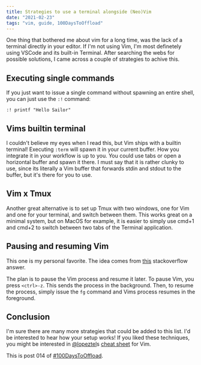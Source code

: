 ```yaml
---
title: Strategies to use a terminal alongside (Neo)Vim
date: "2021-02-23"
tags: "vim, guide, 100DaysToOffload"
---
```


One thing that bothered me about vim for a long time, was the lack of a terminal
directly in your editor. If I'm not using Vim, I'm most definetely using VSCode
and its built-in Terminal. After searching the webs for possible solutions, I
came across a couple of strategies to achive this.

## Executing single commands

If you just want to issue a single command without spawning an entire shell,
you can just use the `:!` command:

```
:! printf "Hello Sailor"
```

## Vims builtin terminal

I couldn't believe my eyes when I read this, but Vim ships with a builtin
terminal! Executing `:term` will spawn it in your current buffer. How you
integrate it in your workflow is up to you. You could use tabs or open a
horizontal buffer and spawn it there. I must say that it is rather clunky to
use, since its literally a Vim buffer that forwards stdin and stdout to the
buffer, but it's there for you to use.

## Vim x Tmux

Another great alternative is to set up Tmux with two windows, one for Vim and
one for your terminal, and switch between them. This works great on a minimal
system, but on MacOS for example, it is easier to simply use cmd+1 and cmd+2 to
switch between two tabs of the Terminal application.

## Pausing and resuming Vim

This one is my personal favorite. The idea comes from
[this](https://stackoverflow.com/a/1258318/9046809) stackoverflow answer.

The plan is to pause the Vim process and resume it later. To pause Vim, you
press `<ctrl>-z`. This sends the process in the background. Then, to resume the
process, simply issue the `fg` command and Vims process resumes in the
foreground.

## Conclusion

I'm sure there are many more strategies that could be added to this list. I'd be
interested to hear how your setup works! If you liked these techniques, you
might be interested in
[@lopeztel](https://fosstodon.org/web/accounts/211905)s
[cheat sheet](https://lopeztel.xyz/2021/02/21/my-neovim-cheatsheet/) for Vim.

This is post 014 of [#100DaysToOffload](https://100daystooffload.com/).
